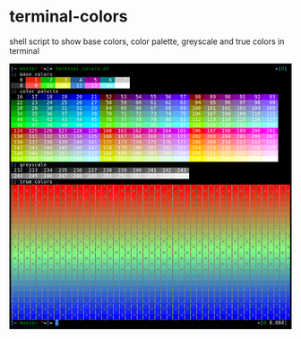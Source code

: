# terminal-colors

shell script to show base colors, color palette, greyscale and true colors in terminal

![screenshot](screenshot.png)
